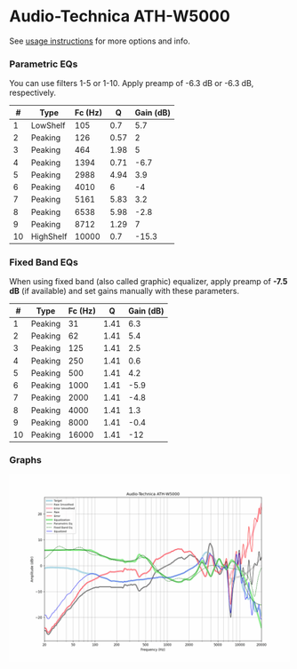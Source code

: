 # Audio-Technica ATH-W5000
See [usage instructions](https://github.com/jaakkopasanen/AutoEq#usage) for more options and info.

### Parametric EQs
You can use filters 1-5 or 1-10. Apply preamp of -6.3 dB or -6.3 dB, respectively.

|   # | Type      |   Fc (Hz) |    Q |   Gain (dB) |
|-----|-----------|-----------|------|-------------|
|   1 | LowShelf  |       105 | 0.7  |         5.7 |
|   2 | Peaking   |       126 | 0.57 |         2   |
|   3 | Peaking   |       464 | 1.98 |         5   |
|   4 | Peaking   |      1394 | 0.71 |        -6.7 |
|   5 | Peaking   |      2988 | 4.94 |         3.9 |
|   6 | Peaking   |      4010 | 6    |        -4   |
|   7 | Peaking   |      5161 | 5.83 |         3.2 |
|   8 | Peaking   |      6538 | 5.98 |        -2.8 |
|   9 | Peaking   |      8712 | 1.29 |         7   |
|  10 | HighShelf |     10000 | 0.7  |       -15.3 |

### Fixed Band EQs
When using fixed band (also called graphic) equalizer, apply preamp of **-7.5 dB** (if available) and set gains manually with these parameters.

|   # | Type    |   Fc (Hz) |    Q |   Gain (dB) |
|-----|---------|-----------|------|-------------|
|   1 | Peaking |        31 | 1.41 |         6.3 |
|   2 | Peaking |        62 | 1.41 |         5.4 |
|   3 | Peaking |       125 | 1.41 |         2.5 |
|   4 | Peaking |       250 | 1.41 |         0.6 |
|   5 | Peaking |       500 | 1.41 |         4.2 |
|   6 | Peaking |      1000 | 1.41 |        -5.9 |
|   7 | Peaking |      2000 | 1.41 |        -4.8 |
|   8 | Peaking |      4000 | 1.41 |         1.3 |
|   9 | Peaking |      8000 | 1.41 |        -0.4 |
|  10 | Peaking |     16000 | 1.41 |       -12   |

### Graphs
![](./Audio-Technica%20ATH-W5000.png)
